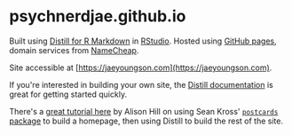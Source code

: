# psychnerdjae.github.io

Built using [Distill for R Markdown](https://rstudio.github.io/distill/) in [RStudio](https://rstudio.com/). Hosted using [GitHub pages](https://docs.github.com/en/github/working-with-github-pages), domain services from [NameCheap](https://www.namecheap.com/).

Site accessible at [https://jaeyoungson.com](https://jaeyoungson.com).

If you're interested in building your own site, the [Distill documentation](https://rstudio.github.io/distill/) is great for getting started quickly.

There's a [great tutorial here](https://alison.rbind.io/blog/2020-12-postcards-distill/) by Alison Hill on using Sean Kross' [`postcards` package](https://github.com/seankross/postcards) to build a homepage, then using Distill to build the rest of the site.